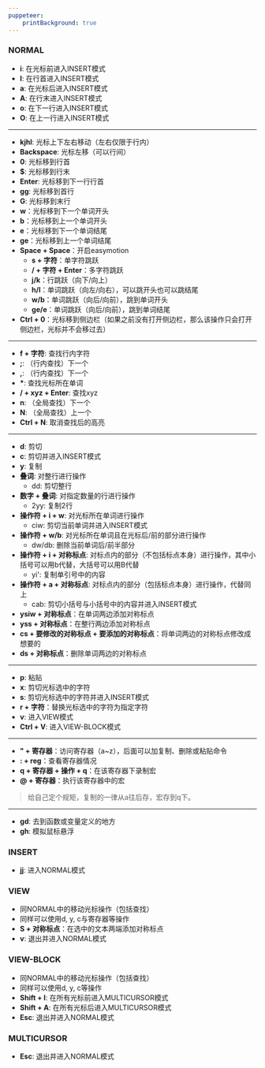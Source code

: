 ```yaml
---
puppeteer:
    printBackground: true
---
```


### NORMAL
- **i**: 在光标前进入INSERT模式
- **I**: 在行首进入INSERT模式
- **a**: 在光标后进入INSERT模式
- **A**: 在行末进入INSERT模式
- **o**: 在下一行进入INSERT模式
- **O**: 在上一行进入INSERT模式

---
- **kjhl**: 光标上下左右移动（左右仅限于行内）
- **Backspace**: 光标左移（可以行间）
- **0**: 光标移到行首
- **$**: 光标移到行末
- **Enter**: 光标移到下一行行首
- **gg**: 光标移到首行
- **G**: 光标移到末行
- **w**：光标移到下一个单词开头
- **b**：光标移到上一个单词开头
- **e**：光标移到下一个单词结尾
- **ge**：光标移到上一个单词结尾
- **Space + Space**：开启easymotion
  - **s + 字符**：单字符跳跃
  - **/ + 字符 + Enter**：多字符跳跃
  - **j/k**：行跳跃（向下/向上）
  - **h/l**：单词跳跃（向左/向右），可以跳开头也可以跳结尾
  - **w/b**：单词跳跃（向后/向前），跳到单词开头
  - **ge/e**：单词跳跃（向后/向前），跳到单词结尾
- **Ctrl + 0**：光标移到侧边栏（如果之前没有打开侧边栏，那么该操作只会打开侧边栏，光标并不会移过去）

---
- **f + 字符**: 查找行内字符
- **;**: （行内查找）下一个
- **,**: （行内查找）下一个
- **\***: 查找光标所在单词
- **/ + xyz + Enter**: 查找xyz
- **n**: （全局查找）下一个
- **N**: （全局查找）上一个
- **Ctrl + N**: 取消查找后的高亮

---
- **d**: 剪切
- **c**: 剪切并进入INSERT模式
- **y**: 复制
- **叠词**: 对整行进行操作
  - dd: 剪切整行
- **数字 + 叠词**: 对指定数量的行进行操作
  - 2yy: 复制2行
- **操作符 + i + w**: 对光标所在单词进行操作
  - ciw: 剪切当前单词并进入INSERT模式
- **操作符 + w/b**: 对光标所在单词且在光标后/前的部分进行操作
  - dw/db: 删除当前单词后/前半部分
- **操作符 + i + 对称标点**: 对标点内的部分（不包括标点本身）进行操作，其中小括号可以用b代替，大括号可以用B代替
  - yi': 复制单引号中的内容
- **操作符 + a + 对称标点**: 对标点内的部分（包括标点本身）进行操作，代替同上
  - cab: 剪切小括号与小括号中的内容并进入INSERT模式
- **ysiw + 对称标点**：在单词两边添加对称标点
- **yss + 对称标点**：在整行两边添加对称标点
- **cs + 要修改的对称标点 + 要添加的对称标点**：将单词两边的对称标点修改成想要的
- **ds + 对称标点**：删除单词两边的对称标点

---
- **p**: 粘贴
- **x**: 剪切光标选中的字符
- **s**: 剪切光标选中的字符并进入INSERT模式
- **r + 字符**：替换光标选中的字符为指定字符
- **v**: 进入VIEW模式
- **Ctrl + V**: 进入VIEW-BLOCK模式

---
- **" + 寄存器**：访问寄存器（a~z），后面可以加复制、删除或粘贴命令
- **: + reg**：查看寄存器情况
- **q + 寄存器 + 操作 + q**：在该寄存器下录制宏
- **@ + 寄存器**：执行该寄存器中的宏
> 给自己定个规矩，复制的一律从a往后存，宏存到q下。

---
- **gd**: 去到函数或变量定义的地方
- **gh**: 模拟鼠标悬浮

### INSERT
- **jj**: 进入NORMAL模式

### VIEW
- 同NORMAL中的移动光标操作（包括查找）
- 同样可以使用d, y, c与寄存器等操作
- **S + 对称标点**：在选中的文本两端添加对称标点
- **v**: 退出并进入NORMAL模式

### VIEW-BLOCK
- 同NORMAL中的移动光标操作（包括查找）
- 同样可以使用d, y, c等操作
- **Shift + I**: 在所有光标前进入MULTICURSOR模式
- **Shift + A**: 在所有光标后进入MULTICURSOR模式
- **Esc**: 退出并进入NORMAL模式

### MULTICURSOR
- **Esc**: 退出并进入NORMAL模式